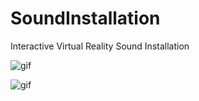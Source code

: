 # SoundInstallation

Interactive Virtual Reality Sound Installation


![gif](https://i.imgur.com/h0kApp4.gif)

![gif](https://i.imgur.com/lXRiwU3.gif)
